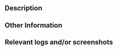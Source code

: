 ## Description
<!--- If the summary in the title is not enough, you can provide more information here. -->

## Other Information
<!--- Any other information -->

## Relevant logs and/or screenshots
<!--- Paste any relevant logs - please use code blocks (```) to format console output, logs, and code as it's very hard to read otherwise. -->
